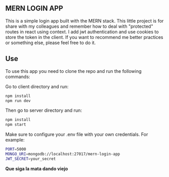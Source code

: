 
## MERN LOGIN APP

This is a simple login app built with the MERN stack. This little project is for share with my colleagues and remember how to deal with "protected" routes in react using context. I add jwt authentication and use cookies to store the token in the client. If you want to recommend me better practices or something else, please feel free to do it.


## Use 
To use this app you need to clone the repo and run the following commands:

Go to client directory and run:

```bash
npm install
npm run dev
```

Then go to server directory and run:

```bash
npm install
npm start
```

Make sure to configure your .env file with your own credentials. For example:

```bash
PORT=5000
MONGO_URI=mongodb://localhost:27017/mern-login-app
JWT_SECRET=your_secret
```

**Que siga la mata dando viejo**
